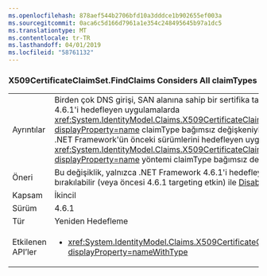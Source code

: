 ```yaml
---
ms.openlocfilehash: 878aef544b2706bfd10a3dddce1b902655ef003a
ms.sourcegitcommit: 0aca6c5d166d7961a1e354c248495645b97a1dc5
ms.translationtype: MT
ms.contentlocale: tr-TR
ms.lasthandoff: 04/01/2019
ms.locfileid: "58761132"
---
```

### <a name="x509certificateclaimsetfindclaims-considers-all-claimtypes"></a>X509CertificateClaimSet.FindClaims Considers All claimTypes

|   |   |
|---|---|
|Ayrıntılar|Birden çok DNS girişi, SAN alanına sahip bir sertifika talep kümesi başlatılan x X509, .NET Framework 4.6.1'i hedefleyen uygulamalarda <xref:System.IdentityModel.Claims.X509CertificateClaimSet.FindClaims(System.String,System.String)?displayProperty=name> claimType bağımsız değişkeniyle tüm DNS girişlerini eşleştirilecek yöntem çalışır. .NET Framework'ün önceki sürümlerini hedefleyen uygulamalar için <xref:System.IdentityModel.Claims.X509CertificateClaimSet.FindClaims(System.String,System.String)?displayProperty=name> yöntemi claimType bağımsız değişkeni yalnızca son DNS girişi ile eşleşen dener.|
|Öneri|Bu değişiklik, yalnızca .NET Framework 4.6.1'i hedefleyen uygulamaları etkiler. Bu değişiklik devre dışı bırakılabilir (veya öncesi 4.6.1 targeting etkin) ile [DisableMultipleDNSEntries](~/docs/framework/migration-guide/mitigation-x509certificateclaimset-findclaims-method.md#mitigation) uyumluluk anahtarı.|
|Kapsam|İkincil|
|Sürüm|4.6.1|
|Tür|Yeniden Hedefleme|
|Etkilenen API’ler|<ul><li><xref:System.IdentityModel.Claims.X509CertificateClaimSet.FindClaims(System.String,System.String)?displayProperty=nameWithType></li></ul>|

